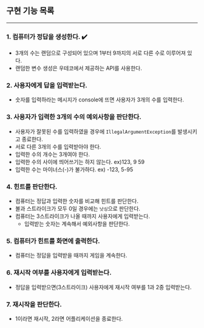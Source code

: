 ## 구현 기능 목록

----------------------
### 1. 컴퓨터가 정답을 생성한다. ✔️
 - 3개의 수는 랜덤으로 구성되어 있으며 1부터 9까지의 서로 다른 수로 이루어져 있다.
 - 랜덤한 변수 생성은 우테코에서 제공하는 API를 사용한다.

### 2. 사용자에게 답을 입력받는다.
 - 숫자를 입력하라는 메시지가 console에 뜨면 사용자가 3개의 수를 입력한다.

### 3. 사용자가 입력한 3개의 수의 예외사항을 판단한다.
 - 사용자가 잘못된 수를 입력하였을 경우에 `IllegalArgumentException`를 발생시키고 종료한다.
 - 서로 다른 3개의 수를 입력받아야 한다.
 - 입력한 수의 개수는 3개여야 한다.
 - 입력한 수의 사이에 띄어쓰기는 하지 않는다. ex)123, 9 59
 - 입력한 수는 마이너스(-)가 불가하다. ex) -123, 5-95
 
### 4. 힌트를 판단한다.
 - 컴퓨터는 정답과 입력한 숫자를 비교해 힌트를 판단한다.
 - 볼과 스트라이크가 모두 0일 경우에는 `낫싱`으로 판단한다. 
 - 컴퓨터는 3스트라이크가 나올 때까지 사용자에게 입력받는다.
   - 입력받는 숫자는 계속해서 예외사항을 판단한다.

### 5. 컴퓨터가 힌트를 화면에 출력한다.
 - 컴퓨터는 정답을 입력받을 때까지 게임을 계속한다.

### 6. 재시작 여부를 사용자에게 입력받는다.
 - 정답을 입력받으면(3스트라이크) 사용자에게 재시작 여부를 1과 2중 입력받는다.
 
### 7. 재시작을 판단한다.
 - 1이라면 재시작, 2라면 어플리케이션을 종료한다.
